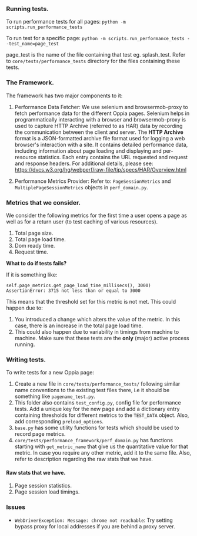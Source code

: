 ### Running tests.

To run performance tests for all pages:
``
python -m scripts.run_performance_tests
``

To run test for a specific page:
``
python -m scripts.run_performance_tests --test_name=page_test
``

page_test is the name of the file containing that test eg. splash_test. Refer to `core/tests/performance_tests` directory for the files containing these tests.

### The Framework.

The framework has two major components to it:

1. Performance Data Fetcher:
We use selenium and browsermob-proxy to fetch performance data for the different Oppia pages.
Selenium helps in programmatically interacting with a browser and browsermob-proxy is used to capture HTTP Archive (referred to as HAR) data by recording the communication between the client and server.
The **HTTP Archive** format is a JSON-formatted archive file format used for logging a web browser's interaction with a site. It contains detailed performance data, including information about page loading and displaying and per-resource statistics. Each entry contains the URL requested and request and response headers. For additional details, please see: https://dvcs.w3.org/hg/webperf/raw-file/tip/specs/HAR/Overview.html

2. Performance Metrics Provider:
Refer to: `PageSessionMetrics` and `MultiplePageSessionMetrics` objects in `perf_domain.py`.

### Metrics that we consider.

We consider the following metrics for the first time a user opens a page as well as for a return user (to test caching of various resources).

1. Total page size.
2. Total page load time.
3. Dom ready time.
4. Request time.

**What to do if tests fails?**

If it is something like:
```
self.page_metrics.get_page_load_time_millisecs(), 3000)
AssertionError: 3715 not less than or equal to 3000
```
This means that the threshold set for this metric is not met. This could happen due to:

1. You introduced a change which alters the value of the metric. In this case, there is an increase in the total page load time.
2. This could also happen due to variability in timings from machine to machine. Make sure that these tests are the **only** (major) active process running.

### Writing tests.

To write tests for a new Oppia page:

1. Create a new file in `core/tests/performance_tests/` following similar name conventions to the existing test files there, i.e it should be something like `pagename_test.py`.
2. This folder also contains `test_config.py`, config file for performance tests. Add a unique key for the new page and add a dictionary entry containing thresholds for different metrics to the `TEST_DATA` object. Also, add corresponding `preload_options`.
3. `base.py` has some utility functions for tests which should be used to record page metrics.
4. `core/tests/performance_framework/perf_domain.py` has functions starting with `get_metric_name` that give us the quantitative value for that metric. In case you require any other metric, add it to the same file. Also, refer to description regarding the raw stats that we have.

#### Raw stats that we have.

1. Page session statistics.
2. Page session load timings.

### Issues

* `WebDriverException: Message: chrome not reachable`:
    Try setting bypass proxy for local addresses if you are behind a proxy server.
